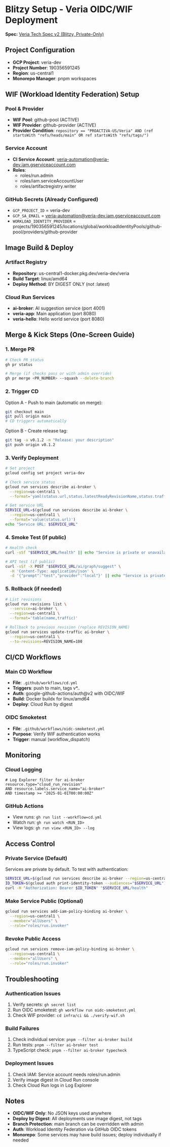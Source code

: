 # Blitzy Setup - Veria OIDC/WIF Deployment

**Spec:** [Veria Tech Spec v2 (Blitzy, Private-Only)](tech-specs/Veria-Tech-Spec-v2-Blitzy.md)

## Project Configuration

- **GCP Project**: veria-dev
- **Project Number**: 190356591245
- **Region**: us-central1
- **Monorepo Manager**: pnpm workspaces

## WIF (Workload Identity Federation) Setup

### Pool & Provider
- **WIF Pool**: github-pool (ACTIVE)
- **WIF Provider**: github-provider (ACTIVE)
- **Provider Condition**: `repository == "PROACTIVA-US/Veria" AND (ref startsWith "refs/heads/main" OR ref startsWith "refs/tags/")`

### Service Account
- **CI Service Account**: veria-automation@veria-dev.iam.gserviceaccount.com
- **Roles**:
  - roles/run.admin
  - roles/iam.serviceAccountUser
  - roles/artifactregistry.writer

### GitHub Secrets (Already Configured)
- `GCP_PROJECT_ID` = veria-dev
- `GCP_SA_EMAIL` = veria-automation@veria-dev.iam.gserviceaccount.com
- `WORKLOAD_IDENTITY_PROVIDER` = projects/190356591245/locations/global/workloadIdentityPools/github-pool/providers/github-provider

## Image Build & Deploy

### Artifact Registry
- **Repository**: us-central1-docker.pkg.dev/veria-dev/veria
- **Build Target**: linux/amd64
- **Deploy Method**: BY DIGEST ONLY (not :latest)

### Cloud Run Services
- **ai-broker**: AI suggestion service (port 4001)
- **veria-app**: Main application (port 8080)
- **veria-hello**: Hello world service (port 8080)

## Merge & Kick Steps (One-Screen Guide)

### 1. Merge PR
```bash
# Check PR status
gh pr status

# Merge (if checks pass or with admin override)
gh pr merge <PR_NUMBER> --squash --delete-branch
```

### 2. Trigger CD
Option A - Push to main (automatic on merge):
```bash
git checkout main
git pull origin main
# CD triggers automatically
```

Option B - Create release tag:
```bash
git tag -a v0.1.2 -m "Release: your description"
git push origin v0.1.2
```

### 3. Verify Deployment
```bash
# Set project
gcloud config set project veria-dev

# Check service status
gcloud run services describe ai-broker \
  --region=us-central1 \
  --format='yaml(status.url,status.latestReadyRevisionName,status.traffic)'

# Get service URL
SERVICE_URL=$(gcloud run services describe ai-broker \
  --region=us-central1 \
  --format='value(status.url)')
echo "Service URL: $SERVICE_URL"
```

### 4. Smoke Test (if public)
```bash
# Health check
curl -sSf "$SERVICE_URL/health" || echo "Service is private or unavailable"

# API test (if public)
curl -sSf -X POST "$SERVICE_URL/ai/graph/suggest" \
  -H 'Content-Type: application/json' \
  -d '{"prompt":"test","provider":"local"}' || echo "Service is private"
```

### 5. Rollback (if needed)
```bash
# List revisions
gcloud run revisions list \
  --service=ai-broker \
  --region=us-central1 \
  --format='table(name,traffic)'

# Rollback to previous revision (replace REVISION_NAME)
gcloud run services update-traffic ai-broker \
  --region=us-central1 \
  --to-revisions=REVISION_NAME=100
```

## CI/CD Workflows

### Main CD Workflow
- **File**: `.github/workflows/cd.yml`
- **Triggers**: push to main, tags v*.*.*
- **Auth**: google-github-actions/auth@v2 with OIDC/WIF
- **Build**: Docker buildx for linux/amd64
- **Deploy**: Cloud Run by digest

### OIDC Smoketest
- **File**: `.github/workflows/oidc-smoketest.yml`
- **Purpose**: Verify WIF authentication works
- **Trigger**: manual (workflow_dispatch)

## Monitoring

### Cloud Logging
```
# Log Explorer filter for ai-broker
resource.type="cloud_run_revision"
AND resource.labels.service_name="ai-broker"
AND timestamp >= "2025-01-01T00:00:00Z"
```

### GitHub Actions
- View runs: `gh run list --workflow=cd.yml`
- Watch run: `gh run watch <RUN_ID>`
- View logs: `gh run view <RUN_ID> --log`

## Access Control

### Private Service (Default)
Services are private by default. To test with authentication:
```bash
SERVICE_URL=$(gcloud run services describe ai-broker --region=us-central1 --format='value(status.url)')
ID_TOKEN=$(gcloud auth print-identity-token --audiences="$SERVICE_URL")
curl -H "Authorization: Bearer $ID_TOKEN" "$SERVICE_URL/health"
```

### Make Service Public (Optional)
```bash
gcloud run services add-iam-policy-binding ai-broker \
  --region=us-central1 \
  --member="allUsers" \
  --role="roles/run.invoker"
```

### Revoke Public Access
```bash
gcloud run services remove-iam-policy-binding ai-broker \
  --region=us-central1 \
  --member="allUsers" \
  --role="roles/run.invoker"
```

## Troubleshooting

### Authentication Issues
1. Verify secrets: `gh secret list`
2. Run OIDC smoketest: `gh workflow run oidc-smoketest.yml`
3. Check WIF provider: `cd infra/ci && ./verify-wif.sh`

### Build Failures
1. Check individual service: `pnpm --filter ai-broker build`
2. Run tests: `pnpm --filter ai-broker test`
3. TypeScript check: `pnpm --filter ai-broker typecheck`

### Deployment Issues
1. Check IAM: Service account needs roles/run.admin
2. Verify image digest in Cloud Run console
3. Check Cloud Run logs in Log Explorer

## Notes
- **OIDC/WIF Only**: No JSON keys used anywhere
- **Deploy by Digest**: All deployments use image digest, not tags
- **Branch Protection**: main branch can be overridden with admin
- **Auth**: Workload Identity Federation via GitHub OIDC tokens
- **Monorepo**: Some services may have build issues; deploy individually if needed